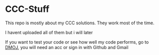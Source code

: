 # CCC-Stuff

This repo is mostly about my CCC solutions. They work most of the time.

I havent uploaded all of them but i will later

If you want to test your code or see how well my code performs, go to [DMOJ](https://dmoj.ca/problems/), you will need an acc or sign in with Github and Gmail
